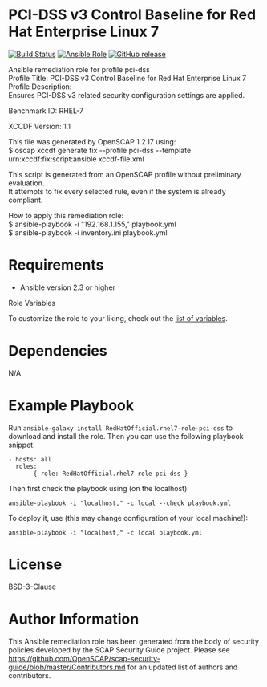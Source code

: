 # PCI-DSS v3 Control Baseline for Red Hat Enterprise Linux 7

[![Build Status](https://travis-ci.org/RedHatOfficial/ansible-rhel7-pci-dss-role.svg?branch=master)](https://travis-ci.org/RedHatOfficial/ansible-rhel7-pci-dss-role)
[![Ansible Role](https://img.shields.io/ansible/role/26067.svg)](https://galaxy.ansible.com/RedHatOfficial/rhel7-pci-dss-role)
[![GitHub release](https://img.shields.io/github/release/RedHatOfficial/ansible-rhel7-pci-dss-role.svg)](https://github.com/RedHatOfficial/ansible-rhel7-pci-dss-role/releases/latest)

Ansible remediation role for profile pci-dss  
Profile Title:  PCI-DSS v3 Control Baseline for Red Hat Enterprise Linux 7
Profile Description:  
Ensures PCI-DSS v3 related security configuration settings are applied.  
  
Benchmark ID:  RHEL-7  

XCCDF Version:  1.1  
  
This file was generated by OpenSCAP 1.2.17 using:  
	$ oscap xccdf generate fix --profile pci-dss --template urn:xccdf:fix:script:ansible xccdf-file.xml   
  
This script is generated from an OpenSCAP profile without preliminary evaluation.  
It attempts to fix every selected rule, even if the system is already compliant.  
  
How to apply this remediation role:  
$ ansible-playbook -i "192.168.1.155," playbook.yml  
$ ansible-playbook -i inventory.ini playbook.yml

# Requirements

- Ansible version 2.3 or higher

Role Variables

To customize the role to your liking, check out the [list of variables](vars/main.yml).

# Dependencies

N/A

# Example Playbook

Run `ansible-galaxy install RedHatOfficial.rhel7-role-pci-dss` to
download and install the role. Then you can use the following playbook snippet.


    - hosts: all
      roles:
         - { role: RedHatOfficial.rhel7-role-pci-dss }


Then first check the playbook using (on the localhost):

    ansible-playbook -i "localhost," -c local --check playbook.yml

To deploy it, use (this may change configuration of your local machine!):

    ansible-playbook -i "localhost," -c local playbook.yml


# License

BSD-3-Clause

# Author Information

This Ansible remediation role has been generated from the body of security policies developed by the SCAP Security Guide project. Please see https://github.com/OpenSCAP/scap-security-guide/blob/master/Contributors.md for an updated list of authors and contributors.
